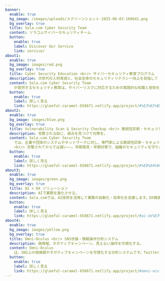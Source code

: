 ```yaml
---
banner:
  enable: true
  bg_image: /images/uploads/スクリーンショット-2025-06-03-160641.png
  bg_overlay: true
  title: Sola.com Cyber Security Team
  content: ソラコムサイバーセキュリティチーム
  button:
    enable: true
    label: Discover Our Service
    link: service/
about1:
  enable: true
  bg_image: images/red.png
  bg_overlay: true
  title: Cyber Security Education <br/> サイバーセキュリティ教育プログラム
  description: 次世代の人材育成と、社会全体のセキュリティリテラシー向上を目指して
  content: Sola.com Cyber Security Team
    が提供するセキュリティ教育は、サイバーリスクに対応するための実践的な知識と技術を、多様な層に向けて提供するプログラム群です。法人向けのセキュリティ研修をはじめ、ホワイトハッカー育成、子ども向けIT講座、一般向けのITリテラシー向上講座など、目的や対象に応じて最適なカリキュラムを構築。現場で活躍する専門家が指導を行い、サイバー空間の防御力を社会全体で高めることを目指します。
  button:
    enable: true
    label: 詳しく見る
    link: https://gleeful-caramel-658671.netlify.app/project/#%E3%82%B5%E3%82%A4%E3%83%90%E3%83%BC%E3%82%BB%E3%82%AD%E3%83%A5%E3%83%AA%E3%83%86%E3%82%A3%E6%95%99%E8%82%B2%E3%83%97%E3%83%AD%E3%82%B0%E3%83%A9%E3%83%A0
about2:
  enable: true
  bg_image: images/blue.png
  bg_overlay: true
  title: Vulnerability Scan & Security Checkup <br/> 脆弱性診断・セキュリティチェックアップサービス
  description: 攻撃される前に、弱点を見つけて対策を。
  content: Sola.com Cyber Security Team
    では、企業や団体のシステムやネットワークに対し、専門家による脆弱性診断・セキュリティチェックアップを実施しています。診断は自社開発の診断ツールと人手による手動検査を組み合わせて行い、OSやWebアプリ、クラウド環境、IoT機器など、幅広い対象を網羅。結果はレポート形式で提出し、脆弱性ごとにリスクレベルや推奨対策を明示します。
    <br/> 攻撃されてからでは遅い——。早期発見・早期対策で、組織のセキュリティを守ります。
  button:
    enable: true
    label: 詳しく見る
    link: https://gleeful-caramel-658671.netlify.app/project/#%E8%84%86%E5%BC%B1%E6%80%A7%E8%A8%BA%E6%96%AD%E3%82%BB%E3%82%AD%E3%83%A5%E3%83%AA%E3%83%86%E3%82%A3%E3%83%81%E3%82%A7%E3%83%83%E3%82%AF%E3%82%A2%E3%83%83%E3%83%97%E3%82%B5%E3%83%BC%E3%83%93%E3%82%B9
about3:
  enable: true
  bg_image: images/green.png
  bg_overlay: true
  title: AI × DX ソリューション
  description: AIで業務を進化させる。
  content: Sola.comでは、AI技術を活用して業務の自動化・効率化を支援します。DX推進による生産性向上やコスト削減を実現し、ビジネスに新たな価値をもたらします。
  button:
    enable: true
    label: 詳しく見る
    link: https://gleeful-caramel-658671.netlify.app/project/#ai-dx%E3%82%BD%E3%83%AA%E3%83%A5%E3%83%BC%E3%82%B7%E3%83%A7%E3%83%B3
about4:
  enable: true
  bg_image: images/yellow.png
  bg_overlay: true
  title: Omni-Oculus <br/> SNS世論・情報操作分析システム
  description: 偽情報、ネガティブキャンペーン、見えない操作を可視化する。
  content: Omni-Oculus
    は、SNS上の偽情報やネガティブキャンペーンを可視化する分析システムです。Twitter、YouTube、Telegram、Yahooコメントなど複数のプラットフォームに対応し、AIによる感情分析やネットワークグラフを通じて、世論や情報操作の構造を明らかにします。選挙・政策・リスク管理など、社会の意思決定を支えるツールです。
  button:
    enable: true
    label: 詳しく見る
    link: https://gleeful-caramel-658671.netlify.app/project/#omni-oculus-sns%E4%B8%96%E8%AB%96%E6%83%85%E5%A0%B1%E6%93%8D%E4%BD%9C%E5%88%86%E6%9E%90%E3%82%B7%E3%82%B9%E3%83%86%E3%83%A0
---
```


